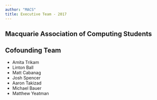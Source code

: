 ```yaml
---
author: "MACS"
title: Executive Team -	2017
---
```


## Macquarie Association of Computing Students
## Cofounding Team
- Amita Trikam
- Linton Ball
- Matt Cabanag
- Josh Spencer
- Aaron Takizad
- Michael Bauer
- Matthew Yeatman

